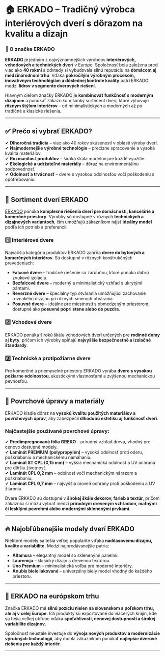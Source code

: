 # 🏠 ERKADO – Tradičný výrobca interiérových dverí s dôrazom na kvalitu a dizajn  

### 📌 O značke ERKADO  

**ERKADO** je jedným z najvýznamnejších výrobcov **interiérových, vchodových a technických dverí** v Európe. Spoločnosť bola založená pred viac ako **40 rokmi** a odvtedy si vybudovala silnú reputáciu na **domácom aj medzinárodnom trhu**. Vďaka **pokročilým výrobným procesom, inovatívnym technológiám a dôslednej kontrole kvality** patrí ERKADO medzi **lídrov v segmente dverových riešení**.  

Hlavným cieľom značky ERKADO je **kombinovať funkčnosť s moderným dizajnom** a ponúkať zákazníkom široký sortiment dverí, ktoré vyhovujú **rôznym štýlom interiérov** – od minimalistických a moderných až po tradičné a klasické riešenia.  

---

## ✅ Prečo si vybrať ERKADO?  

✔ **Dlhoročná tradícia** – viac ako 40 rokov skúseností v oblasti výroby dverí.  
✔ **Najmodernejšie výrobné technológie** – precízne spracovanie a vysoká kvalita materiálov.  
✔ **Rozmanitosť produktov** – široká škála modelov pre každé využitie.  
✔ **Ekologické a udržateľné materiály** – dôraz na environmentálnu zodpovednosť.  
✔ **Odolnosť a trvácnosť** – dvere s vysokou odolnosťou voči poškodeniu a opotrebovaniu.  

---

## 🔹 Sortiment dverí ERKADO  

[ERKADO](https://www.lingas.sk/interierove-dvere-erkado) ponúka **komplexné riešenia dverí pre domácnosti, kancelárie a komerčné priestory**. Výrobky sú dostupné v rôznych **technických a dizajnových variantoch**, čím umožňujú zákazníkom nájsť **ideálny model** podľa ich potrieb a preferencií.  

### **1️⃣ Interiérové dvere**  
Najväčšia kategória produktov ERKADO zahŕňa **dvere do bytových a komerčných interiérov**. Sú dostupné v rôznych konštrukčných prevedeniach:  

- **Falcové dvere** – tradičné riešenie so zárubňou, ktoré ponúka dobrú zvukovú izoláciu.  
- **Bezfalcové dvere** – moderný a minimalistický vzhľad s ukrytými pántami.  
- **Reverzné dvere** – špeciálny typ otvárania umožňujúci zachovanie rovnakého dizajnu pri rôznych smeroch otvárania.  
- **Posuvné dvere** – ideálne pre miestnosti s obmedzeným priestorom, dostupné ako **posuvné popri stene alebo do puzdra**.  

### **2️⃣ Vchodové dvere**  
ERKADO ponúka širokú škálu vchodových dverí určených pre **rodinné domy aj byty**, pričom ich výrobky spĺňajú **najvyššie bezpečnostné a izolačné štandardy**.  

### **3️⃣ Technické a protipožiarne dvere**  
Pre komerčné a priemyselné priestory ERKADO vyrába **dvere s vysokou požiarne odolnosťou**, akustickými vlastnosťami a zvýšenou mechanickou pevnosťou.  

---

## 🎨 Povrchové úpravy a materiály  

ERKADO kladie dôraz na **vysokú kvalitu použitých materiálov a povrchových úprav**, aby zabezpečil **dlhodobú estetiku aj funkčnosť dverí**.  

### **Najčastejšie používané povrchové úpravy:**  
✔ **Predimpregnovaná fólia GREKO** – prírodný vzhľad dreva, vhodný pre cenovo dostupné modely.  
✔ **Laminát PREMIUM (polypropylén)** – vysoká odolnosť proti oderu, poškriabaniu a mechanickému namáhaniu.  
✔ **Laminát ST CPL (0,15 mm)** – vyššia mechanická odolnosť a UV ochrana pre dlhšiu životnosť.  
✔ **Laminát CPL 0,2 mm** – odolnosť voči mechanickým nárazom a poškriabaniu.  
✔ **Laminát CPL 0,7 mm** – najvyššia úroveň ochrany proti poškodeniu a UV žiareniu.  

Dvere ERKADO sú dostupné v **širokej škále dekorov, farieb a textúr**, pričom zákazníci si môžu vybrať medzi **prírodným dreveným vzhľadom, matnými či lesklými povrchmi alebo modernými sklenenými prvkami**.  

---

## 🔥 Najobľúbenejšie modely dverí ERKADO  

Niektoré modely sa tešia veľkej popularite vďaka **nadčasovému dizajnu, kvalite a variabilite**. Medzi najpredávanejšie patria:  

- **Altamura** – elegantný model so sklenenými panelmi.  
- **Laurencja** – klasický dizajn s drevenou textúrou.  
- **Uno Premium** – minimalistická voľba pre moderné interiéry.  
- **Anubis biele lakované** – univerzálny biely model vhodný do každého priestoru.  

---

## 🔹 ERKADO na európskom trhu  

Značka ERKADO má **silnú pozíciu nielen na slovenskom a poľskom trhu, ale aj v celej Európe**. Ich produkty sú exportované do viacerých krajín, kde sa tešia veľkej obľube vďaka **spoľahlivosti, cenovej dostupnosti a širokej variabilite dizajnov**.  

Spoločnosť neustále investuje do **vývoja nových produktov a modernizácie výrobných technológií**, aby mohla zákazníkom ponúkať **najlepšie dverové riešenia pre každý interiér**.  

---
